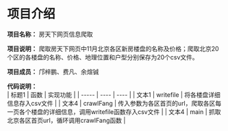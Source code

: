 项目介绍
=================

**项目名称：** 房天下网页信息爬取

**项目说明：** 爬取房天下网页中11月北京各区新房楼盘的名称及价格；爬取北京20个区的各楼盘的名称、价格、地理位置和户型分别保存为20个csv文件。

**项目成员：** 邝梓鹏、费凡、余煊铖

**代码说明：**<br/>
| 标题1 | 函数       | 实现功能 |
| ----- | ----      | ---- |
| 文本1 | writefile | 将各楼盘详细信息存入csv文件                                                        |
| 文本4 | crawlFang | 传入参数为各区首页的url，爬取各区每一页各个楼盘的详细信息，调用writefile函数存入csv文件 |
| 文本4 | main      | 抓取北京各区首页url，循环调用crawlFang函数                                          |
